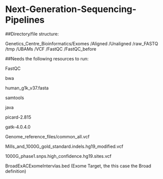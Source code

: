 # Next-Generation-Sequencing-Pipelines


##Directory/file structure:

Genetics_Centre_Bioinformatics/Exomes
/Aligned
/Unaligned
/raw_FASTQ
/tmp
/UBAMs
/VCF
/FastQC
/FastQC_before


##Needs the following resources to run:

FastQC

bwa

human_g1k_v37.fasta

samtools

java

picard-2.815

gatk-4.0.4.0

Genome_reference_files/common_all.vcf

Mills_and_1000G_gold_standard.indels.hg19_modified.vcf

1000G_phase1.snps.high_confidence.hg19.sites.vcf

BroadExACExomeIntervlas.bed (Exome Target, the this case the Broad definition)

